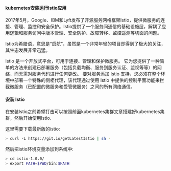 #### kubernetes安装运行Istio应用

2017年5月，Google、IBM和Lyft发布了开源服务网格框架Istio，提供微服务的连接、管理、监控和安全保护。Istio提供了一个服务间通信的基础设施层，解耦了应用逻辑和服务访问中版本管理、安全防护、故障转移、监控遥测等切面的问题。

Istio为希腊语，意思是“启航”，虽然是一个非常年轻的项目却得到了极大的关注，其生态发展非常迅猛。

Istio 是一个开放式平台，可用于连接、管理和保护微服务。 它为您提供了一种简单的方法来创建已部署服务（包括负载均衡、服务到服务认证、监视等等）的网络，而无需对服务代码进行任何更改。 要对服务添加 Istio 支持，您必须在整个环境中部署一个特殊的侧柜代理，该代理通过使用 Istio 中提供的控制平面功能来拦截微服务（已配置的微服务和受管微服务）之间的所有网络通信。

#### 安装 Istio
在安装Istio之前希望打击可以按照前面kubernetes集群文章搭建好kubernetes集群，然后开始使用Istio.

这里需要下载最新版的istio:
```bash
> curl -L https://git.io/getLatestIstio | sh -
```
然后把istio环境变量添加到系统中:
```bash
> cd istio-1.0.0/
> export PATH=$PWD/bin:$PATH
```
